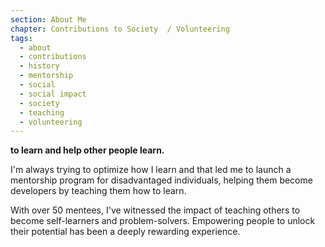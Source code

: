 ```yaml
---
section: About Me
chapter: Contributions to Society  / Volunteering
tags:
  - about
  - contributions
  - history
  - mentorship
  - social
  - social impact
  - society
  - teaching
  - volunteering
---
```


**to learn and help other people learn.**

I'm always trying to optimize how I learn and that led me to launch a mentorship program for disadvantaged individuals, helping them become developers by teaching them how to learn.

With over 50 mentees, I've witnessed the impact of teaching others to become self-learners and problem-solvers. Empowering people to unlock their potential has been a deeply rewarding experience.
